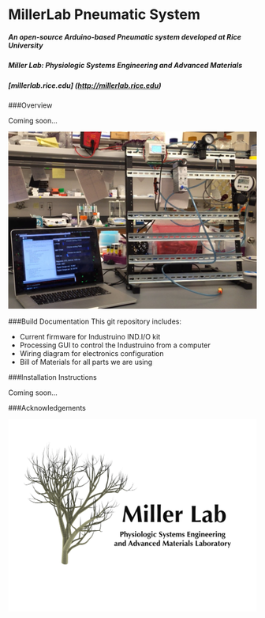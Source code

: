 # MillerLab Pneumatic System

##### An open-source Arduino-based Pneumatic system developed at Rice University
##### Miller Lab: Physiologic Systems Engineering and Advanced Materials
##### [millerlab.rice.edu] (http://millerlab.rice.edu)

###Overview

 Coming soon...


![photo of pneumatics setup](PicsVids/OpenSourcePneumaticSystem.jpg)

###Build Documentation
This git repository includes:
- Current firmware for Industruino IND.I/O kit
- Processing GUI to control the Industruino from a computer
- Wiring diagram for electronics configuration
- Bill of Materials for all parts we are using

###Installation Instructions

 Coming soon...


###Acknowledgements


![MillerLab logo](MillerLab_logo.jpg)
